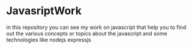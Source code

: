 # JavasriptWork
in this repository you can see my work on javascript that help you to find out the various concepts or topics about the javascript and some technologies like nodejs expressjs 
